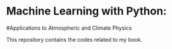# Machine Learning with Python:
#Applications to Atmospheric and Climate Physics

This repository contains the codes related to my book. 
